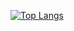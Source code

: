 [![Top Langs](https://github-readme-stats.vercel.app/api/top-langs/?username=Yongyeon-Kim&layout=compact&theme=tokyonight)](https://github.com/Yongyeon-Kim/github-readme-stats)
